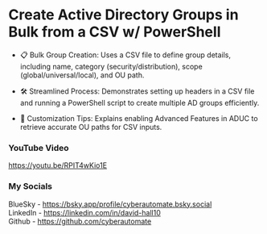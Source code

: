 # Create Active Directory Groups in Bulk from a CSV w/ PowerShell
- 📋 Bulk Group Creation: Uses a CSV file to define group details, including name, category (security/distribution), scope (global/universal/local), and OU path.

- 🛠️ Streamlined Process: Demonstrates setting up headers in a CSV file and running a PowerShell script to create multiple AD groups efficiently.

- 📁 Customization Tips: Explains enabling Advanced Features in ADUC to retrieve accurate OU paths for CSV inputs.

### YouTube Video ###
https://youtu.be/RPIT4wKio1E

### My Socials ###
BlueSky - https://bsky.app/profile/cyberautomate.bsky.social<br/>
LinkedIn - https://linkedin.com/in/david-hall10 <br/>
Github - https://github.com/cyberautomate